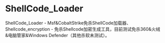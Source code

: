 # ShellCode_Loader
ShellCode_Loader - Msf&amp;CobaltStrike免杀ShellCode加载器、Shellcode_encryption - 免杀Shellcode加密生成工具，目前测试免杀360&amp;火绒&amp;电脑管家&amp;Windows Defender（其他杀软未测试）。
